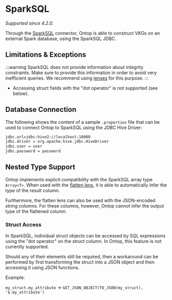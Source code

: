 # SparkSQL
*Supported since 4.2.0.*

Through the [SparkSQL](https://spark.apache.org/) connector, Ontop is able to construct VKGs on an external Spark database, using the SparkSQL JDBC.

## Limitations & Exceptions

:::warning
SparkSQL does not provide information about integrity constraints. Make sure to provide this information in order to avoid very inefficient queries. 
We recommend using [lenses](/guide/advanced/lenses) for this purpose.
:::

- Accessing struct fields with the "dot operator" is not supported (see below).

## Database Connection

The following shows the content of a sample `.properties` file that can be used to connect Ontop to SparkSQL using the JDBC Hive Driver:

```bash
jdbc.url=jdbc:hive2://localhost:10000
jdbc.driver = org.apache.hive.jdbc.HiveDriver
jdbc.user = user
jdbc.password = password
```

## Nested Type Support

Ontop implements explicit compatibility with the SparkSQL array type `Array<T>`. When used with the [flatten lens](/guide/advanced/lenses#flattenlens), it is able to automatically infer the type of the result column.

Furthermore, the flatten lens can also be used with the JSON-encoded string columns. For these columns, however, Ontop cannot infer the output type of the flattened column.

### Struct Access
 In SparkSQL, individual struct objects can be accessed by SQL expressions using the "dot operator" on the struct column. In Ontop, this feature is not currently supported. 

Should any of their elements still be required, then a workaround can be performed by first transforming the struct into a JSON object and then accessing it using JSON functions. 

Example:

 `my_struct.my_attribute` $\rightarrow$ `GET_JSON_OBJECT(TO_JSON(my_struct), '$.my_attribute')`
